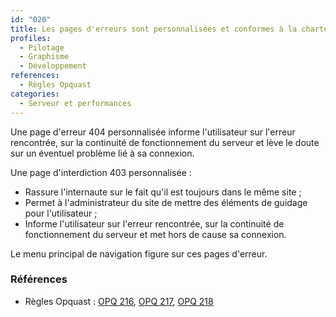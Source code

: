 ```yaml
---
id: "020"
title: Les pages d'erreurs sont personnalisées et conformes à la charte graphique du site.
profiles:
  - Pilotage
  - Graphisme
  - Développement
references:
  - Règles Opquast
categories:
  - Serveur et performances
---
```


Une page d'erreur 404 personnalisée informe l'utilisateur sur l'erreur rencontrée, sur la continuité de fonctionnement du serveur et lève le doute sur un éventuel problème lié à sa connexion.

Une page d'interdiction 403 personnalisée :
* Rassure l'internaute sur le fait qu'il est toujours dans le même site ;
* Permet à l'administrateur du site de mettre des éléments de guidage pour l'utilisateur ;
* Informe l'utilisateur sur l'erreur rencontrée, sur la continuité de fonctionnement du serveur et met hors de cause sa connexion.

Le menu principal de navigation figure sur ces pages d'erreur.

### Références

* Règles Opquast : [OPQ 216](https://checklists.opquast.com/fr/assurance-qualite-web/le-serveur-envoie-une-page-derreur-404-personnalisee), [OPQ 217](https://checklists.opquast.com/fr/assurance-qualite-web/le-serveur-envoie-une-page-dinterdiction-403-personnalisee), [OPQ 218](https://checklists.opquast.com/fr/assurance-qualite-web/le-menu-principal-de-navigation-figure-sur-les-pages-derreur-personnalisees)
